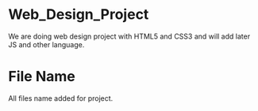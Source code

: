 # Web_Design_Project

We are doing web design project with HTML5 and CSS3 and will add later JS and other language.

# File Name

All files name added for project.
